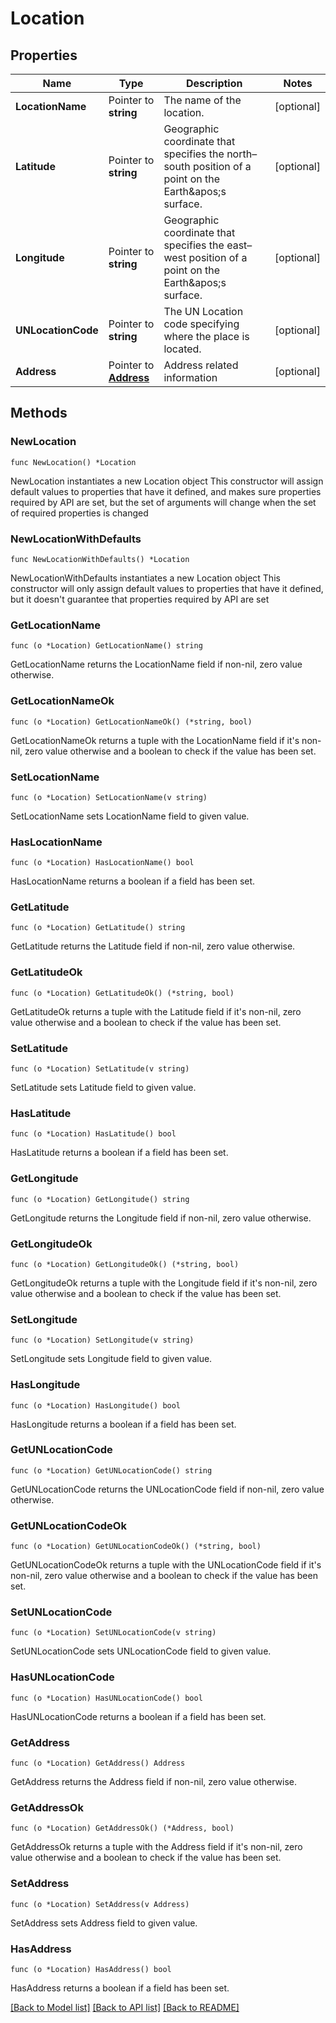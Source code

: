 # Location

## Properties

Name | Type | Description | Notes
------------ | ------------- | ------------- | -------------
**LocationName** | Pointer to **string** | The name of the location. | [optional] 
**Latitude** | Pointer to **string** | Geographic coordinate that specifies the north–south position of a point on the Earth&amp;apos;s surface. | [optional] 
**Longitude** | Pointer to **string** | Geographic coordinate that specifies the east–west position of a point on the Earth&amp;apos;s surface. | [optional] 
**UNLocationCode** | Pointer to **string** | The UN Location code specifying where the place is located. | [optional] 
**Address** | Pointer to [**Address**](address.md) | Address related information | [optional] 

## Methods

### NewLocation

`func NewLocation() *Location`

NewLocation instantiates a new Location object
This constructor will assign default values to properties that have it defined,
and makes sure properties required by API are set, but the set of arguments
will change when the set of required properties is changed

### NewLocationWithDefaults

`func NewLocationWithDefaults() *Location`

NewLocationWithDefaults instantiates a new Location object
This constructor will only assign default values to properties that have it defined,
but it doesn't guarantee that properties required by API are set

### GetLocationName

`func (o *Location) GetLocationName() string`

GetLocationName returns the LocationName field if non-nil, zero value otherwise.

### GetLocationNameOk

`func (o *Location) GetLocationNameOk() (*string, bool)`

GetLocationNameOk returns a tuple with the LocationName field if it's non-nil, zero value otherwise
and a boolean to check if the value has been set.

### SetLocationName

`func (o *Location) SetLocationName(v string)`

SetLocationName sets LocationName field to given value.

### HasLocationName

`func (o *Location) HasLocationName() bool`

HasLocationName returns a boolean if a field has been set.

### GetLatitude

`func (o *Location) GetLatitude() string`

GetLatitude returns the Latitude field if non-nil, zero value otherwise.

### GetLatitudeOk

`func (o *Location) GetLatitudeOk() (*string, bool)`

GetLatitudeOk returns a tuple with the Latitude field if it's non-nil, zero value otherwise
and a boolean to check if the value has been set.

### SetLatitude

`func (o *Location) SetLatitude(v string)`

SetLatitude sets Latitude field to given value.

### HasLatitude

`func (o *Location) HasLatitude() bool`

HasLatitude returns a boolean if a field has been set.

### GetLongitude

`func (o *Location) GetLongitude() string`

GetLongitude returns the Longitude field if non-nil, zero value otherwise.

### GetLongitudeOk

`func (o *Location) GetLongitudeOk() (*string, bool)`

GetLongitudeOk returns a tuple with the Longitude field if it's non-nil, zero value otherwise
and a boolean to check if the value has been set.

### SetLongitude

`func (o *Location) SetLongitude(v string)`

SetLongitude sets Longitude field to given value.

### HasLongitude

`func (o *Location) HasLongitude() bool`

HasLongitude returns a boolean if a field has been set.

### GetUNLocationCode

`func (o *Location) GetUNLocationCode() string`

GetUNLocationCode returns the UNLocationCode field if non-nil, zero value otherwise.

### GetUNLocationCodeOk

`func (o *Location) GetUNLocationCodeOk() (*string, bool)`

GetUNLocationCodeOk returns a tuple with the UNLocationCode field if it's non-nil, zero value otherwise
and a boolean to check if the value has been set.

### SetUNLocationCode

`func (o *Location) SetUNLocationCode(v string)`

SetUNLocationCode sets UNLocationCode field to given value.

### HasUNLocationCode

`func (o *Location) HasUNLocationCode() bool`

HasUNLocationCode returns a boolean if a field has been set.

### GetAddress

`func (o *Location) GetAddress() Address`

GetAddress returns the Address field if non-nil, zero value otherwise.

### GetAddressOk

`func (o *Location) GetAddressOk() (*Address, bool)`

GetAddressOk returns a tuple with the Address field if it's non-nil, zero value otherwise
and a boolean to check if the value has been set.

### SetAddress

`func (o *Location) SetAddress(v Address)`

SetAddress sets Address field to given value.

### HasAddress

`func (o *Location) HasAddress() bool`

HasAddress returns a boolean if a field has been set.


[[Back to Model list]](../README.md#documentation-for-models) [[Back to API list]](../README.md#documentation-for-api-endpoints) [[Back to README]](../README.md)


